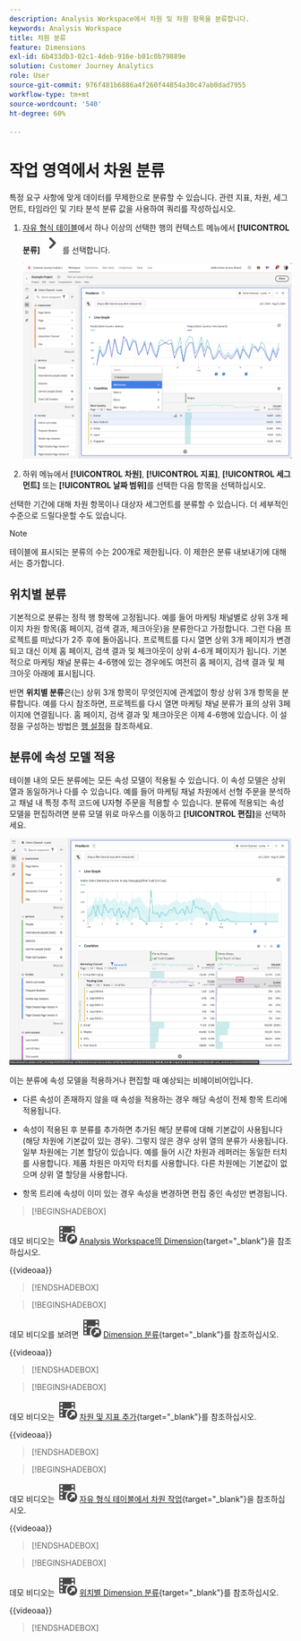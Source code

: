 ```yaml
---
description: Analysis Workspace에서 차원 및 차원 항목을 분류합니다.
keywords: Analysis Workspace
title: 차원 분류
feature: Dimensions
exl-id: 6b433db3-02c1-4deb-916e-b01c0b79889e
solution: Customer Journey Analytics
role: User
source-git-commit: 976f481b6886a4f260f44854a30c47ab0dad7955
workflow-type: tm+mt
source-wordcount: '540'
ht-degree: 60%

---
```


# 작업 영역에서 차원 분류

특정 요구 사항에 맞게 데이터를 무제한으로 분류할 수 있습니다. 관련 지표, 차원, 세그먼트, 타임라인 및 기타 분석 분류 값을 사용하여 쿼리를 작성하십시오.

1. [자유 형식 테이블](/help/analysis-workspace/visualizations/freeform-table/freeform-table.md)에서 하나 이상의 선택한 행의 컨텍스트 메뉴에서 **[!UICONTROL 분류]** ![V자형 화살표](/help/assets/icons/ChevronRight.svg)를 선택합니다.

   ![선택한 항목에서 경고 만들기를 보여 주는 단계 결과.](assets/breakdown.png)

1. 하위 메뉴에서 **[!UICONTROL 차원]**, **[!UICONTROL 지표]**, **[!UICONTROL 세그먼트]** 또는 **[!UICONTROL 날짜 범위]**&#x200B;를 선택한 다음 항목을 선택하십시오.

선택한 기간에 대해 차원 항목이나 대상자 세그먼트를 분류할 수 있습니다. 더 세부적인 수준으로 드릴다운할 수도 있습니다.

>[!NOTE]
>
>테이블에 표시되는 분류의 수는 200개로 제한됩니다. 이 제한은 분류 내보내기에 대해서는 증가합니다.

## 위치별 분류

기본적으로 분류는 정적 행 항목에 고정됩니다. 예를 들어 마케팅 채널별로 상위 3개 페이지 차원 항목(홈 페이지, 검색 결과, 체크아웃)을 분류한다고 가정합니다. 그런 다음 프로젝트를 떠났다가 2주 후에 돌아옵니다. 프로젝트를 다시 열면 상위 3개 페이지가 변경되고 대신 이제 홈 페이지, 검색 결과 및 체크아웃이 상위 4-6개 페이지가 됩니다. 기본적으로 마케팅 채널 분류는 4-6행에 있는 경우에도 여전히 홈 페이지, 검색 결과 및 체크아웃 아래에 표시됩니다.

반면 **위치별 분류**&#x200B;은(는) 상위 3개 항목이 무엇인지에 관계없이 항상 상위 3개 항목을 분류합니다. 예를 다시 참조하면, 프로젝트를 다시 열면 마케팅 채널 분류가 표의 상위 3페이지에 연결됩니다. 홈 페이지, 검색 결과 및 체크아웃은 이제 4-6행에 있습니다. 이 설정을 구성하는 방법은 [행 설정](/help/analysis-workspace/visualizations/freeform-table/column-row-settings/table-settings.md)을 참조하세요.



## 분류에 속성 모델 적용

테이블 내의 모든 분류에는 모든 속성 모델이 적용될 수 있습니다. 이 속성 모델은 상위 열과 동일하거나 다를 수 있습니다. 예를 들어 마케팅 채널 차원에서 선형 주문을 분석하고 채널 내 특정 추적 코드에 U자형 주문을 적용할 수 있습니다. 분류에 적용되는 속성 모델을 편집하려면 분류 모델 위로 마우스를 이동하고 **[!UICONTROL 편집]**&#x200B;을 선택하세요.

![분류 설정을 표시하는 순서 특성 비교](assets/breakdown-attribution.png)

이는 분류에 속성 모델을 적용하거나 편집할 때 예상되는 비헤이비어입니다.

* 다른 속성이 존재하지 않을 때 속성을 적용하는 경우 해당 속성이 전체 항목 트리에 적용됩니다.

* 속성이 적용된 후 분류를 추가하면 추가된 해당 분류에 대해 기본값이 사용됩니다(해당 차원에 기본값이 있는 경우). 그렇지 않은 경우 상위 열의 분류가 사용됩니다. 일부 차원에는 기본 할당이 있습니다. 예를 들어 시간 차원과 레퍼러는 동일한 터치를 사용합니다. 제품 차원은 마지막 터치를 사용합니다. 다른 차원에는 기본값이 없으며 상위 열 할당을 사용합니다.

* 항목 트리에 속성이 이미 있는 경우 속성을 변경하면 편집 중인 속성만 변경됩니다.

>[!BEGINSHADEBOX]

데모 비디오는 ![VideoCheckedOut](/help/assets/icons/VideoCheckedOut.svg) [Analysis Workspace의 Dimension](https://video.tv.adobe.com/v/23971?quality=12&learn=on){target="_blank"}을 참조하십시오.

{{videoaa}}

>[!ENDSHADEBOX]


>[!BEGINSHADEBOX]

데모 비디오를 보려면 ![VideoCheckedOut](/help/assets/icons/VideoCheckedOut.svg) [Dimension 분류](https://video.tv.adobe.com/v/23969?quality=12&learn=on){target="_blank"}를 참조하십시오.

{{videoaa}}

>[!ENDSHADEBOX]


>[!BEGINSHADEBOX]

데모 비디오는 ![VideoCheckedOut](/help/assets/icons/VideoCheckedOut.svg) [차원 및 지표 추가](https://video.tv.adobe.com/v/30606?quality=12&learn=on){target="_blank"}를 참조하십시오.

{{videoaa}}

>[!ENDSHADEBOX]


>[!BEGINSHADEBOX]

데모 비디오는 ![VideoCheckedOut](/help/assets/icons/VideoCheckedOut.svg) [자유 형식 테이블에서 차원 작업](https://video.tv.adobe.com/v/40179?quality=12&learn=on){target="_blank"}을 참조하십시오.

{{videoaa}}

>[!ENDSHADEBOX]


>[!BEGINSHADEBOX]

데모 비디오는 ![VideoCheckedOut](/help/assets/icons/VideoCheckedOut.svg) [위치별 Dimension 분류](https://video.tv.adobe.com/v/24033){target="_blank"}를 참조하십시오.

{{videoaa}}

>[!ENDSHADEBOX]



